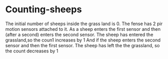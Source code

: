 # Counting-sheeps
The initial number of sheeps inside the grass land is 0.
The fense has 2 pir motion sensors attached to it.
As a sheep enters the first sensor and then (after a second) enters the second sensor. The sheep has entered the grassland,so the coun1 increases by 1
And if the sheep enters the second sensor and then the first sensor. The sheep has left the the grassland, so the count decreases by 1
